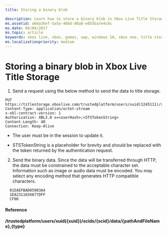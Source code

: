 ```yaml
---
title: Storing a binary blob

description: Learn how to store a binary blob in Xbox Live Title Storage.
ms.assetid: a0da36ef-5a5a-466d-80a8-e055ba7e4cdc
ms.date: 04/04/2017
ms.topic: article
keywords: xbox live, xbox, games, uwp, windows 10, xbox one, title storage
ms.localizationpriority: medium
---
```

# Storing a binary blob in Xbox Live Title Storage

1.  Send a request using the below method to send the data to title storage.

```http
PUT https://titlestorage.xboxlive.com/trustedplatform/users/xuid(1245111)/scids/{scid}/data/lastturn.bin,binary              
Content-Type: application/octet-stream
x-xbl-contract-version: 1
Authorization: XBL3.0 x=<userHash>;<STSTokenString>
Content-Length: 40
Connection: Keep-Alive
```


-   The user must be in the session to update it.

-   STSTokenString is a placeholder for brevity and should be replaced with the token returned by the authentication request.

2.  Send the binary data. Since the data will be transferred through HTTP, the data must be constrained to the acceptable character set. Information such as image or audio data must be encoded. You may select any encoding method that generates HTTP compatible characters.

```http
  01EAEFBAD05903A4
  1EA2311656677DFF
  CF00
```

#### Reference

**/trustedplatform/users/xuid({xuid})/scids/{scid}/data/{pathAndFileName},{type}**
